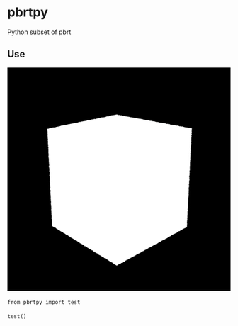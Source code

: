 # pbrtpy
Python subset of pbrt 

Use
--------
<p align="center"><img src="https://github.com/matt77hias/pbrtpy/blob/master/res/pbrtpy.png" ></p>

~~~~{.python}
from pbrtpy import test

test()
~~~~
